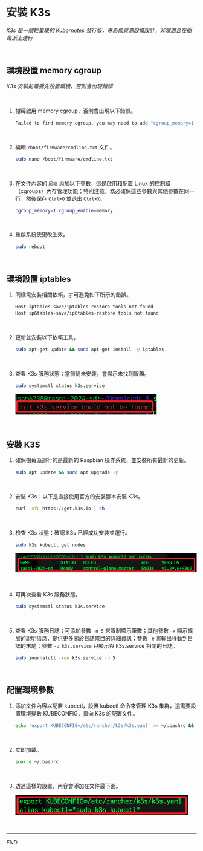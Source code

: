 # 安裝 K3s

_K3s 是一個輕量級的 Kubernetes 發行版，專為低資源設備設計，非常適合在樹莓派上運行_

<br>

## 環境設置 memory cgroup

_K3s 安裝前需要先設置環境，否則會出現錯誤_

<br>

1. 樹莓啟用 memory cgroup，否則會出現以下錯誤。

    ```bash
    Failed to find memory cgroup, you may need to add "cgroup_memory=1 cgroup_enable=memory" to your linux cmdline (/boot/cmdline.txt on a Raspberry Pi)
    ```

<br>

2. 編輯 `/boot/firmware/cmdline.txt` 文件。

    ```bash
    sudo nano /boot/firmware/cmdline.txt
    ```

<br>

3. 在文件內容的 `尾端` 添加以下參數，這是啟用和配置 Linux 的控制組（cgroups）內存管理功能；特別注意，務必確保這些參數與其他參數在同一行，然後保存 `Ctrl+O` 並退出 `Ctrl+X`。

    ```bash
    cgroup_memory=1 cgroup_enable=memory
    ```

<br>

4. 重啟系統使更改生效。

    ```bash
    sudo reboot
    ```

<br>

## 環境設置 iptables 

1. 同樣需安裝相關依賴，才可避免如下所示的錯誤。

    ```bash
    Host iptables-save/iptables-restore tools not found
    Host ip6tables-save/ip6tables-restore tools not found
    ```

<br>

2. 更新並安裝以下依賴工具。

    ```bash
    sudo apt-get update && sudo apt-get install -y iptables
    ```

<br>

3. 查看 K3s 服務狀態；當前尚未安裝，會顯示未找到服務。

    ```bash
    sudo systemctl status k3s.service
    ```

    ![](images/img_33.png)

<br>

## 安裝 K3S

1. 確保樹莓派運行的是最新的 Raspbian 操作系統，並安裝所有最新的更新。

    ```bash
    sudo apt update && sudo apt upgrade -y
    ```

<br>

2. 安裝 K3s：以下是直接使用官方的安裝腳本安裝 K3s。

    ```bash
    curl -sfL https://get.k3s.io | sh -
    ```

<br>

3. 檢查 K3s 狀態：確認 K3s 已經成功安裝並運行。

    ```bash
    sudo k3s kubectl get nodes
    ```

    ![](images/img_02.png)

<br>

4. 可再次查看 K3s 服務狀態。

    ```bash
    sudo systemctl status k3s.service
    ```

<br>

5. 查看 K3s 服務日誌；可添加參數 `-n 5` 來限制顯示筆數；其他參數 `-x` 顯示擴展的說明信息，提供更多關於日誌條目的詳細資訊；參數 `-e` 將輸出移動到日誌的末尾；參數 `-u k3s.service` 只顯示與 k3s.service 相關的日誌。

    ```bash
    sudo journalctl -xeu k3s.service -n 5
    ```

<br>

## 配置環境參數

1. 添加文件內容以配置 kubectl，設置 kubectl 命令來管理 K3s 集群，這需要設置環境變數 KUBECONFIG，指向 K3s 的配置文件。

    ```bash
    echo 'export KUBECONFIG=/etc/rancher/k3s/k3s.yaml' >> ~/.bashrc && echo 'alias kubectl="sudo k3s kubectl"' >> ~/.bashrc
    ```

<br>

2. 立即加載。

    ```bash
    source ~/.bashrc
    ```

<br>

3. 透過這樣的設置，內容會添加在文件最下面。

    ![](images/img_03.png)

<br>

___

_END_